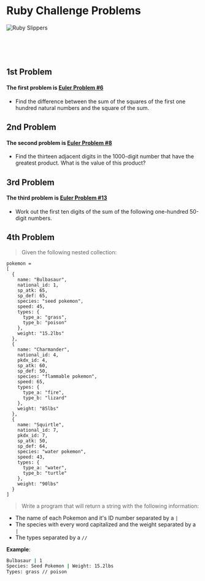 # Ruby Challenge Problems

![Ruby Slippers](http://media.giphy.com/media/r2zyOH9xKraOk/giphy.gif)

<br>
<br>
<br>

## 1st Problem

#### The first problem is [Euler Problem #6](https://projecteuler.net/problem=6)

* Find the difference between the sum of the squares of the first one hundred natural numbers and the square of the sum.

## 2nd Problem

#### The second problem is [Euler Problem #8](https://projecteuler.net/problem=8)

* Find the thirteen adjacent digits in the 1000-digit number that have the greatest product. What is the value of this product?

## 3rd Problem

#### The third problem is [Euler Problem #13](https://projecteuler.net/problem=13)

* Work out the first ten digits of the sum of the following one-hundred 50-digit numbers.


## 4th Problem

>Given the following nested collection:

```
pokemon =
[
  {
    name: "Bulbasaur",
    national_id: 1,
    sp_atk: 65,
    sp_def: 65,
    species: "seed pokemon",
    speed: 45,
    types: {
      type_a: "grass",
      type_b: "poison"
    },
    weight: "15.2lbs"
  },
  {
    name: "Charmander",
    national_id: 4,
    pkdx_id: 4,
    sp_atk: 60,
    sp_def: 50,
    species: "flammable pokemon",
    speed: 65,
    types: {
      type_a: "fire",
      type_b: "lizard"
    },
    weight: "85lbs"
  },
  {
    name: "Squirtle",
    national_id: 7,
    pkdx_id: 7,
    sp_atk: 50,
    sp_def: 64,
    species: "water pokemon",
    speed: 43,
    types: {
      type_a: "water",
      type_b: "turtle"
    },
    weight: "90lbs"
  }
]
```

> Write a program that will return a string with the following information:
- The name of each Pokemon and it's ID number separated by a `|`
- The species with every word capitalized and the weight separated by a `|`
- The types separated by a `//`

**Example**:

```bash
Bulbasaur | 1
Species: Seed Pokemon | Weight: 15.2lbs
Types: grass // poison
```








